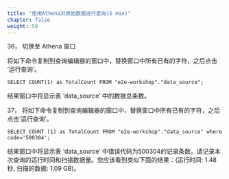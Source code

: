 ```yaml
---
title: "使用Athena对原始数据进行查询(5 min)"
chapter: false
weight: 50
---
```


36， 切换至 Athena 窗口

将如下命令复制到查询编辑器的窗口中，替换窗口中所有已有的字符，之后点击 ’运行查询’。

~~~
SELECT COUNT(1) as TotalCount FROM "e2e-workshop"."data_source";
~~~

结果窗口中将显示表 ‘data_source’ 中的数据总条数。

37， 将如下命令复制到查询编辑器的窗口中，替换窗口中所有已有的字符，之后点击’运行查询’。

~~~
SELECT COUNT (1) as TotalCount FROM "e2e-workshop"."data_source" where code='500304';
~~~

结果窗口中将显示表 ‘data_source’ 中错误代码为500304的记录条数。请记录本次查询的运行时间和扫描数据量。您应该看到类似下面的结果：(运行时间: 1.48 秒, 扫描的数据: 1.09 GB)。
